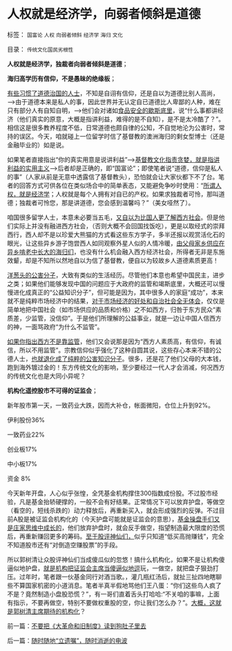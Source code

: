 # 人权就是经济学，向弱者倾斜是道德

标签： `国富论` `人权` `向弱者倾斜` `经济学` `海归` `文化` 

目录： `传统文化国民劣根性`

**人权就是经济学，独裁者向弱者倾斜是道德**；

**海归高学历有信仰，不是愚昧的绝缘板**；

[有些习惯了道德治国的人士](../../../2010/10/16/为什么要依法治国？为什么意识形态需要权威？.md)，不知是自诩有信仰，还是自以为道德比别人高尚，——>由于道德本来是私人的事，因此世界并无认定自已道德比人卑鄙的人种，难在只有部分人有自知自明，——>他们会对诸如[食品安全的歇斯底里](../../../2012/4/19/民粹冲击波中歇斯底里的天堂情结.md)，说“什么事都讲经济（他们真实的原意，大概是指讲利益，难得的是不自知），是不是太冷酷了？”。相信这是很多教养程度不低，日常道德也颇自律的公知，不自觉地沦为公害时，常持的误区。今天，咱就碰上一位留学时信了基督教的澳洲海归的剩女型博士（还是金融毕业的）如是说。

如果笔者直接指出“你的真实用意是说讲利益”——>[基督教文化指责贪婪，就是指讲利益的实用主义](../../../2012/11/20/基督教和传统文化对资本主义的围剿.md)——>后者却是正确的，即“国富论”；即使笔者说“道德，信仰是私人的事”（人家从前是无意中透露信了基督教头），恐怕就会让大家伙都下不了台。笔者的回答方式可供各位在类似场合中的简单表态，又能避免争吵时使用：“[所谓人权，就是经济学](../../../2009/10/17/人权是经济学概念.md)；人权就是每个人拥有对自已的产权。如果求独裁者可怜，那叫道德；独裁者可怜您，那是讲道德，您会感到温馨吗？”（美女哑然了）。

咱国很多留学人士，本意未必要当五毛，[又自以为比国人更了解西方社会](../../../2012/8/23/大学无书！拒绝细节理性主义！.md)。但是他们实际上并没有融进西方社会，（否则大概不会回国找饭吃），更是以取经式的崇拜西行，西人却不是以珍爱大熊猫的方式看这些东方学子，多半还报以观赏活化石的眼光，让这些异乡游子饱尝西人如同观察外星人似的人情冷暖，[由父母家乡供应在异乡啃老中长大的海归们](../../../2009/11/5/出国也难避全球华人失业无保障浪潮的天罗地网.md)，也没有什么机会融入西方经济社会，所得者无非是东施效颦，却是不知所以然地自以为信了基督教，便自以为较故乡人道德素质更高！

[洋葱头的公害分子](../../../2012/2/17/拜上帝教的洋葱头和共产主义传统和保守主义.md)，大致有类似的生活经历。尽管他们本意也希望中国民主，进步之类；如果他们能够发现中国的问题应于大政府的监管和竭斯底里，大概还可以慢慢进化成真正的“公益知识分子”，但可能是因为，其中很多人的家庭“成功”，本来就不是纯粹市场经济中的结果，[对于市场经济的好处和自治社会全无体会](../../../2012/9/13/瞎了眼的公害，沉默中的国民.md)，仅仅是简单地把中国社会（如市场供应的品质和价格）之不如西方，归咎于东方民众“素质差，少监管，没信仰”。于是他们所理解的公益事业，就是一边让中国人信西方的神，一面骂政府“为什么不监管”。

[如果你指出西方不是靠监管](../../../2011/6/9/极度恐慌：监管让食品越来越不安全.md)，他们又会说那是因为“西方人素质高，有信仰，有诚信，所以不用监管”。宗教信仰似乎强化了这种自圆其说，这些存心本来不错的公德人士，[也就退化成了纯粹的公害知识分子](../../../2010/10/21/民主斗士的民主素质太差了.md)。很多，还是花了他们父母的大本钱，跑到海外镀过金的！东方传统文化的影响，至少要经过一代人才会消减，何况西方的传统文化也是大同小异呢？

**机构化遥控股市不可得的证监会**；

新年股市第一天，一致药业大跌，因而大补仓，帐面微阳，仓位上升到92%。

伊利股份36%

一致药业22%

创业板17%

中小板17%

资金 8%

今天新年开盘，人心似乎张惶，全凭基金机构撑住300指数成份股。不过股市经验，凡是基金抬轿硬撑的，一般不会有好结果。正常情况下可以放弃护盘，等做空（看空的，短线杀跌的）动力释放后，再重新买入，就会形成强烈的反弹。不过目前A股是被证监会机构化的（今天护盘可能就是证监会的意思），[基金操盘手们又是庄家思维中成长的](../../../2012/11/24/经济学可以证伪庄家阴谋论.md)，他们放弃护盘时，就会反手做空，指望制造最大限度的恐慌后，再重新赚回更多的筹码。[至于股评神仙们，](../../../2012/12/5/消息不是A股波动原因，股神创作的消息，和技术分析.md)似乎只知道“低买高抛赚钱”，完全不知道股市还有“对倒造空赚股票”的手段。

所以郭树清让众股评神仙们当成傻瓜似的忽悠！搞什么机构化，如果不是让机构傻逼似地护盘，[就是机构把证监会主席当傻逼似地逗](../../../2012/12/17/“机构化”是所有政策的灵魂，“散户化”居然能够成为指责的理由.md)玩，一做空，就把盘子狠劲打压。过年时，笔者跟一伙基金同行对酒当歌。，灌几瓶红汤后，就扯三扯四地瞎聊些不算国家机密的小道消息。笔者半真半假地骂他们王八蛋：“你们这些鸟人疯了不是？竟然制造小盘股恐慌？”，有一哥们直着舌头打哈哈:“不关咱的事嘛，上面有指示，不要再做空，特别不要做权重股的空，你让我们怎么办？”。[大概，这就是郭树清主席期待的机构化](../../../2012/12/20/股票市场的消费者是谁？机构化为何恶毒？.md)？

前一篇：[不要把《大革命和旧制度》读到狗肚子里去](../../../2013/1/4/不要把《大革命和旧制度》读到狗肚子里去.md)

后一篇：[随时随地“立遗嘱”，随时消逝的电波](../../../2013/1/5/随时随地“立遗嘱”，随时消逝的电波.md)